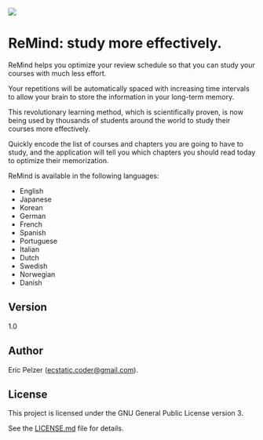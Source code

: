 ![](https://github.com/senselogic/REMIND/blob/master/LOGO/remind.png)

# ReMind: study more effectively.

ReMind helps you optimize your review schedule so that you can study your courses with much less effort.

Your repetitions will be automatically spaced with increasing time intervals to allow your brain to store the information in your long-term memory.

This revolutionary learning method, which is scientifically proven, is now being used by thousands of students around the world to study their courses more effectively.

Quickly encode the list of courses and chapters you are going to have to study, and the application will tell you which chapters you should read today to optimize their memorization.

ReMind is available in the following languages:

- English
- Japanese
- Korean
- German
- French
- Spanish
- Portuguese
- Italian
- Dutch
- Swedish
- Norwegian
- Danish

## Version

1.0

## Author

Eric Pelzer (ecstatic.coder@gmail.com).

## License

This project is licensed under the GNU General Public License version 3.

See the [LICENSE.md](LICENSE.md) file for details.
